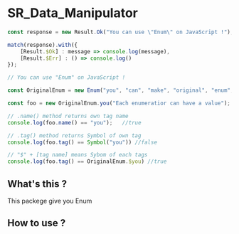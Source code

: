 # SR_Data_Manipulator

``` JavaScript
const response = new Result.Ok("You can use \"Enum\" on JavaScript !");

match(response).with({
    [Result.$Ok] : message => console.log(message),
    [Result.$Err] : () => console.log()
});

// You can use "Enum" on JavaScript !
```

``` JavaScript
const OriginalEnum = new Enum("you", "can", "make", "original", "enum", "class");

const foo = new OriginalEnum.you("Each enumeratior can have a value");

// .name() method returns own tag name
console.log(foo.name() == "you");   //true

// .tag() method returns Symbol of own tag
console.log(foo.tag() == Symbol("you")) //false

// "$" + [tag name] means Sybom of each tags
console.log(foo.tag() == OriginalEnum.$you) //true

```

## What's this ?

This packege give you Enum 

## How to use ?